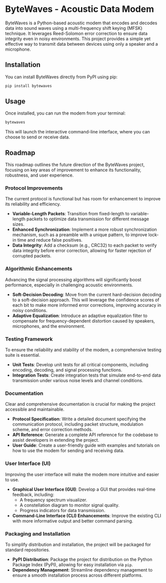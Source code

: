 # ByteWaves - Acoustic Data Modem

ByteWaves is a Python-based acoustic modem that encodes and decodes data into sound waves using a multi-frequency shift keying (MFSK) technique. It leverages Reed-Solomon error correction to ensure data integrity even in noisy environments. This project provides a simple yet effective way to transmit data between devices using only a speaker and a microphone.

## Installation

You can install ByteWaves directly from PyPI using pip:

```sh
pip install bytewaves
```

## Usage

Once installed, you can run the modem from your terminal:

```sh
bytewaves
```

This will launch the interactive command-line interface, where you can choose to send or receive data.

## Roadmap

This roadmap outlines the future direction of the ByteWaves project, focusing on key areas of improvement to enhance its functionality, robustness, and user experience.

### Protocol Improvements

The current protocol is functional but has room for enhancement to improve its reliability and efficiency.

- **Variable-Length Packets**: Transition from fixed-length to variable-length packets to optimize data transmission for different message sizes.
- **Enhanced Synchronization**: Implement a more robust synchronization mechanism, such as a preamble with a unique pattern, to improve lock-in time and reduce false positives.
- **Data Integrity**: Add a checksum (e.g., CRC32) to each packet to verify data integrity before error correction, allowing for faster rejection of corrupted packets.

### Algorithmic Enhancements

Advancing the signal processing algorithms will significantly boost performance, especially in challenging acoustic environments.

- **Soft-Decision Decoding**: Move from the current hard-decision decoding to a soft-decision approach. This will leverage the confidence scores of each bit to make more informed error corrections, improving accuracy in noisy conditions.
- **Adaptive Equalization**: Introduce an adaptive equalization filter to compensate for frequency-dependent distortion caused by speakers, microphones, and the environment.

### Testing Framework

To ensure the reliability and stability of the modem, a comprehensive testing suite is essential.

- **Unit Tests**: Develop unit tests for all critical components, including encoding, decoding, and signal processing functions.
- **Integration Tests**: Create integration tests that simulate end-to-end data transmission under various noise levels and channel conditions.

### Documentation

Clear and comprehensive documentation is crucial for making the project accessible and maintainable.

- **Protocol Specification**: Write a detailed document specifying the communication protocol, including packet structure, modulation scheme, and error correction methods.
- **API Reference**: Generate a complete API reference for the codebase to assist developers in extending the project.
- **User Guide**: Create a user-friendly guide with examples and tutorials on how to use the modem for sending and receiving data.

### User Interface (UI)

Improving the user interface will make the modem more intuitive and easier to use.

- **Graphical User Interface (GUI)**: Develop a GUI that provides real-time feedback, including:
  - A frequency spectrum visualizer.
  - A constellation diagram to monitor signal quality.
  - Progress indicators for data transmission.
- **Command-Line Interface (CLI) Enhancements**: Improve the existing CLI with more informative output and better command parsing.

### Packaging and Installation

To simplify distribution and installation, the project will be packaged for standard repositories.

- **PyPI Distribution**: Package the project for distribution on the Python Package Index (PyPI), allowing for easy installation via `pip`.
- **Dependency Management**: Streamline dependency management to ensure a smooth installation process across different platforms.